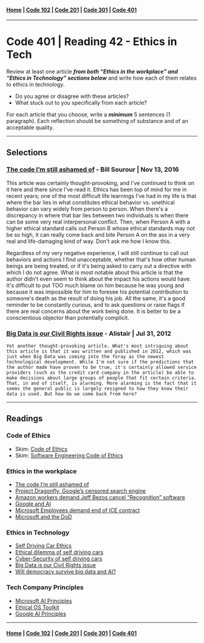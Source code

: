 #### [Home](../README.md) | [Code 102](../102main.md) | [Code 201](../201main.md) | [Code 301](../301main.md) | [Code 401](../401main.md)

---

# Code 401 | Reading 42 - Ethics in Tech

Review at least one article **_from both “Ethics in the workplace” and “Ethics in Technology” sections below_** and write how each of them relates to ethics in technology.

-   Do you agree or disagree with these articles?
-   What stuck out to you specifically from each article?

For each article that you choose, write a **_minimum_** 5 sentences (1 paragraph). Each reflection should be something of substance and of an acceptable quality.

---

## **Selections**

### **[The code I’m still ashamed of](https://medium.freecodecamp.org/the-code-im-still-ashamed-of-e4c021dff55e)** - Bill Sourour | Nov 13, 2016  
 This article was certainly thought-provoking, and I've continued to think on it here and there since I've read it. Ethics has been top of mind for me in recent years; one of the most difficult life learnings I've had in my life is that where the bar lies in what constitutes ethical behavior vs. unethical behavior can vary widely from person to person. When there's a discrepancy in where that bar lies between two individuals is when there can be some very real interpersonal conflict. Then, when Person A with a higher ethical standard calls out Person B whose ethical standards may not be so high, it can really come back and bite Person A on the ass in a very real and life-damaging kind of way. Don't ask me how I know this.

Regardless of my very negative experience, I will still continue to call out behaviors and actions I find unacceptable, whether that's how other human beings are being treated, or if it's being asked to carry out a directive with which I do not agree. What is most notable about this article is that the author didn't even seem to think about the impact his actions would have. It's difficult to put TOO much blame on him because he was young and because it was impossible for him to foresee his potential contribution to someone's death as the result of doing his job. All the same, it's a good reminder to be constantly curious, and to ask questions or raise flags if there are real concerns about the work being done. It is better to be a conscientious objector than potentially complicit.

### **[Big Data is our Civil Rights issue](http://solveforinteresting.com/big-data-is-our-generations-civil-rights-issue-and-we-dont-know-it/)** - Alistair | Jul 31, 2012
	Yet another thought-provoking article. What's most intriguing about this article is that it was written and published in 2012, which was just when Big Data was coming into the foray as the newest technological development. While I'm not sure if the predictions that the author made have proven to be true, it's certainly allowed service providers (such as the credit card company in the article) be able to make decisions about large groups of people that fit certain criteria. That, in and of itself, is alarming. More alarming is the fact that it seems the general public is largely resigned to how they know their data is used. But how do we come back from here?

---

## **Readings**

### Code of Ethics

-   Skim: [Code of Ethics](https://www.acm.org/code-of-ethics)
-   Skim: [Software Engineering Code of Ethics](https://ethics.acm.org/code-of-ethics/software-engineering-code/)

### Ethics in the workplace

-   [The code I’m still ashamed of](https://medium.freecodecamp.org/the-code-im-still-ashamed-of-e4c021dff55e)
-   [Project Dragonfly, Google’s censored search engine](https://www.vox.com/2018/8/17/17704526/google-dragonfly-censored-search-engine-china)
-   [Amazon workers demand Jeff Bezos cancel “Recognition” software](https://gizmodo.com/amazon-workers-demand-jeff-bezos-cancel-face-recognitio-1827037509)
-   [Google and AI](https://gizmodo.com/in-reversal-google-says-its-ai-will-not-be-used-for-we-1826649327)
-   [Microsoft Employees demand end of ICE contract](https://www.nytimes.com/2018/06/19/technology/tech-companies-immigration-border.html)
-   [Microsoft and the DoD](https://www.businessinsider.com/microsoft-employees-protest-contract-us-army-hololens-2019-2)

### Ethics in Technology

-   [Self Driving Car Ethics](https://www.freep.com/story/money/cars/2017/11/21/self-driving-cars-ethics/804805001/)
-   [Ethical dilemma of self driving cars](https://www.theglobeandmail.com/globe-drive/culture/technology/the-ethical-dilemmas-of-self-drivingcars/article37803470/)
-   [Cyber-Security of self driving cars](https://phys.org/news/2017-02-cybersecurity-self-driving-cars.html)
-   [Big Data is our Civil Rights issue](http://solveforinteresting.com/big-data-is-our-generations-civil-rights-issue-and-we-dont-know-it/)
-   [Will democracy survive big data and AI?](https://www.scientificamerican.com/article/will-democracy-survive-big-data-and-artificial-intelligence/)

### Tech Company Principles

-   [Microsoft AI Principles](https://www.microsoft.com/en-us/AI/our-approach-to-ai)
-   [Ethical OS Toolkit](https://ethicalos.org/)
-   [Google AI Principles](https://www.blog.google/technology/ai/ai-principles/)

---

#### [Home](../README.md) | [Code 102](../102main.md) | [Code 201](../201main.md) | [Code 301](../301main.md) | [Code 401](../401main.md)
